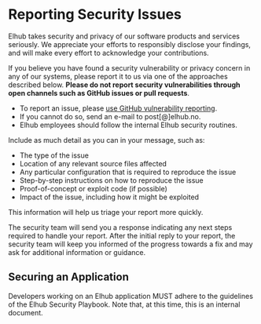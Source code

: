 # Reporting Security Issues

Elhub takes security and privacy of our software products and services seriously. We appreciate your efforts to
responsibly disclose your findings, and will make every effort to acknowledge your contributions.

If you believe you have found a security vulnerability or privacy concern in any of our systems, please report
it to us via one of the approaches described below. **Please do not report security vulnerabilities through
open channels such as GitHub issues or pull requests**.

* To report an issue, please [use GitHub vulnerability reporting](https://github.com/elhub/elhub/security/advisories/new).
* If you cannot do so, send an e-mail to post[@]elhub.no.
* Elhub employees should follow the internal Elhub security routines.

Include as much detail as you can in your message, such as:

* The type of the issue
* Location of any relevant source files affected
* Any particular configuration that is required to reproduce the issue
* Step-by-step instructions on how to reproduce the issue
* Proof-of-concept or exploit code (if possible)
* Impact of the issue, including how it might be exploited

This information will help us triage your report more quickly.

The security team will send you a response indicating any next steps required to handle your report. After the initial
reply to your report, the security team will keep you informed of the progress towards a fix and may ask for additional
information or guidance.

## Securing an Application

Developers working on an Elhub application MUST adhere to the guidelines of the Elhub Security Playbook. Note that,
at this time, this is an internal document.
